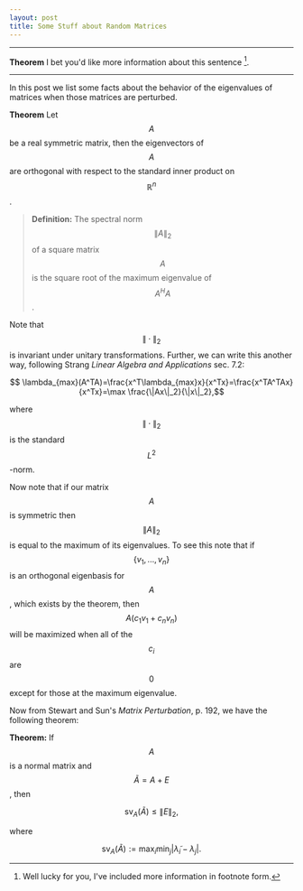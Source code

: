 ```yaml
---
layout: post
title: Some Stuff about Random Matrices
---
```


 

----------------------- ------------------------------------
**Theorem** 
I bet you'd like more information about this sentence [^1].

[^1]: Well lucky for you, I've included more information in footnote form.


----------------------------------------------------------------


In this post we list some facts about the behavior of the eigenvalues of matrices when those matrices are perturbed.

**Theorem** Let $$A$$ be a real symmetric matrix, then the eigenvectors of $$A$$ are orthogonal with respect to the standard inner product on $$\mathbb{R}^n$$.

>**Definition:** The spectral norm $$\| A\|_2$$ of a square matrix $$A$$ is the square root of the maximum eigenvalue of $$A^HA$$.

Note that $$\|\cdot \|_2$$ is invariant under unitary transformations. Further, we can write this another way, following Strang *Linear Algebra and Applications* sec. 7.2:

$$ \lambda_{max}(A^TA)=\frac{x^T\lambda_{max}x}{x^Tx}=\frac{x^TA^TAx}{x^Tx}=\max \frac{\|Ax\|_2}{\|x\|_2},$$

where $$\|\cdot \|_2$$ is the standard $$L^2$$-norm.

Now note that if our matrix $$A$$ is symmetric then $$\|A\|_2$$ is equal to the maximum of its eigenvalues. To see this note that if $$\{v_1,...,v_n\}$$ is an orthogonal eigenbasis for $$A$$, which exists by the theorem, then $$A(c_1v_1+c_nv_n)$$ will be maximized when all of the $$c_i$$ are $$0$$ except for those at the maximum eigenvalue. 

Now from Stewart and Sun's *Matrix Perturbation*, p. 192, we have the following theorem:

**Theorem:** If $$A$$ is a normal matrix and $$\tilde{A}=A+E$$, then 

$$
\text{sv}_A(\tilde{A})\le \|E\|_2,
$$

where 

$$\text{sv}_A(\tilde{A}):=\max_i \min_j \left|\tilde{\lambda}_i-\lambda_j \right|. $$



